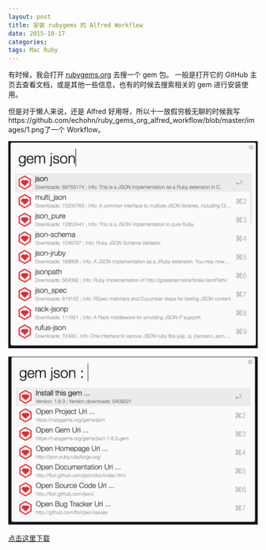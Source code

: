 ```yaml
---
layout: post
title: 安装 rubygems 的 Alfred Workflow
date: 2015-10-17
categories:
tags: Mac Ruby
---
```


有时候，我会打开 [rubygems.org](https://rubygems.org) 去搜一个 gem 包。 一般是打开它的 GitHub 主页去查看文档，或是其他一些信息，也有的时候去搜索相关的 gem 进行安装使用。

但是对于懒人来说，还是 Alfred 好用呀，所以十一放假穷极无聊的时候我写https://github.com/echohn/ruby_gems_org_alfred_workflow/blob/master/images/1.png了一个 Workflow。



![](https://github.com/echohn/ruby_gems_org_alfred_workflow/blob/master/images/1.png)


![](https://github.com/echohn/ruby_gems_org_alfred_workflow/blob/master/images/2.png)


[点击这里下载](https://github.com/echohn/ruby_gems_org_alfred_workflow/raw/master/RubyGems.alfredworkflow)




